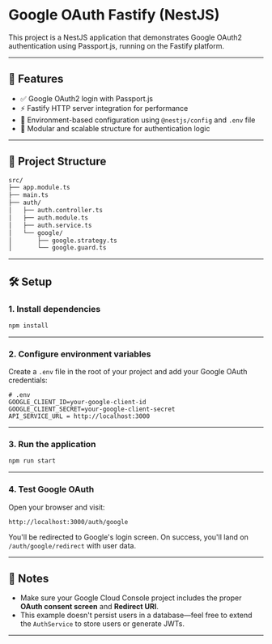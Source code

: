 

# Google OAuth Fastify (NestJS)

This project is a NestJS application that demonstrates Google OAuth2 authentication using Passport.js, running on the Fastify platform.

---

## 🚀 Features

- ✅ Google OAuth2 login with Passport.js
- ⚡ Fastify HTTP server integration for performance
- 🔐 Environment-based configuration using `@nestjs/config` and `.env` file
- 🧱 Modular and scalable structure for authentication logic

---

## 📁 Project Structure


```markdown
src/
├── app.module.ts
├── main.ts
├── auth/
│   ├── auth.controller.ts
│   ├── auth.module.ts
│   ├── auth.service.ts
│   └── google/
│       ├── google.strategy.ts
│       └── google.guard.ts

````

---

## 🛠️ Setup

### 1. Install dependencies

```bash
npm install
````

---

### 2. Configure environment variables

Create a `.env` file in the root of your project and add your Google OAuth credentials:

```env
# .env
GOOGLE_CLIENT_ID=your-google-client-id
GOOGLE_CLIENT_SECRET=your-google-client-secret
API_SERVICE_URL = http://localhost:3000
```

---

### 3. Run the application

```bash
npm run start
```

---

### 4. Test Google OAuth

Open your browser and visit:

```
http://localhost:3000/auth/google
```

You'll be redirected to Google's login screen. On success, you'll land on `/auth/google/redirect` with user data.

---

## 🧠 Notes

* Make sure your Google Cloud Console project includes the proper **OAuth consent screen** and **Redirect URI**.
* This example doesn't persist users in a database—feel free to extend the `AuthService` to store users or generate JWTs.

---